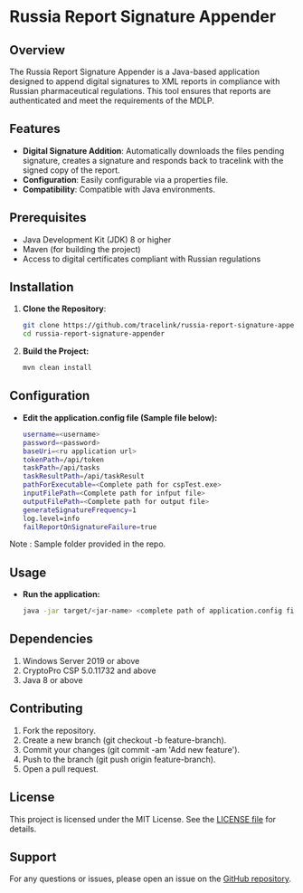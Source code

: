 # Russia Report Signature Appender

## Overview

The Russia Report Signature Appender is a Java-based application designed to append digital signatures to XML reports in compliance with Russian pharmaceutical regulations. This tool ensures that reports are authenticated and meet the requirements of the MDLP.

## Features

- **Digital Signature Addition**: Automatically downloads the files pending signature, creates a signature and responds back to tracelink with the signed copy of the report.
- **Configuration**: Easily configurable via a properties file.
- **Compatibility**: Compatible with Java environments.

## Prerequisites

- Java Development Kit (JDK) 8 or higher
- Maven (for building the project)
- Access to digital certificates compliant with Russian regulations

## Installation

1. **Clone the Repository**:
   ```bash
   git clone https://github.com/tracelink/russia-report-signature-appender.git
   cd russia-report-signature-appender
2. **Build the Project:**
   ```bash
   mvn clean install

## Configuration

- **Edit the application.config file (Sample file below):**
   ```bash
   username=<username>
   password=<password>
   baseUri=<ru application url>
   tokenPath=/api/token
   taskPath=/api/tasks
   taskResultPath=/api/taskResult
   pathForExecutable=<Complete path for cspTest.exe>
   inputFilePath=<Complete path for infput file>
   outputFilePath=<Complete path for output file>
   generateSignatureFrequency=1
   log.level=info
   failReportOnSignatureFailure=true

Note : Sample folder provided in the repo.

## Usage
- **Run the application:**
   ```bash
   java -jar target/<jar-name> <complete path of application.config file>

## Dependencies
1. Windows Server 2019 or above
2. CryptoPro CSP 5.0.11732 and above
3. Java 8 or above

## Contributing
1. Fork the repository.
2. Create a new branch (git checkout -b feature-branch).
3. Commit your changes (git commit -am 'Add new feature').
4. Push to the branch (git push origin feature-branch).
5. Open a pull request.

## License
This project is licensed under the MIT License. See the [LICENSE file](https://github.com/tracelink/russia-report-signature-appender/blob/main/LICENSE) for details.

## Support
For any questions or issues, please open an issue on the [GitHub repository](https://github.com/tracelink/russia-report-signature-appender/issues).
